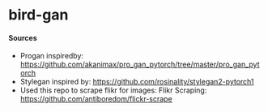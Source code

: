 # bird-gan


#### Sources
* Progan inspiredby: https://github.com/akanimax/pro_gan_pytorch/tree/master/pro_gan_pytorch
* Stylegan inspired by: https://github.com/rosinality/stylegan2-pytorch1
* Used this repo to scrape flikr for images: Flikr Scraping: https://github.com/antiboredom/flickr-scrape
